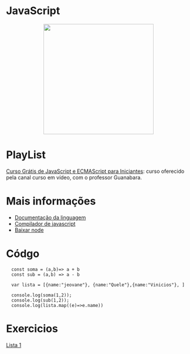 # JavaScript
<div width=900 align="center">
  <img margin="auto" height="300px" src="https://www.portalgsti.com.br/media/uploads/marcomascarenhas/javascript.png"/>
</div>

# PlayList

<a href="https://www.youtube.com/playlist?list=PLHz_AreHm4dlsK3Nr9GVvXCbpQyHQl1o1">Curso Grátis de JavaScript e ECMAScript para Iniciantes</a>: curso oferecido pela canal
curso em vídeo, com o professor Guanabara.

# Mais informações
- <a href="https://devdocs.io/javascript/"> Documentação da linguagem</a>
- <a href="https://www.programiz.com/javascript/online-compiler/"> Compilador de javascript</a>
- <a href="https://nodejs.org/en/download/">Baixar node</a>

# Códgo

      const soma = (a,b)=> a + b
      const sub = (a,b) => a - b

      var lista = [{name:"jeovane"}, {name:"Quele"},{name:"Vinicios"}, ]

      console.log(soma(1,2));
      console.log(sub(1,2));
      console.log(lista.map((e)=>e.name))
      

# Exercicios

<a href="https://github.com/ufrb-engenhe-jr/dicas_da_engenhe_jr/blob/main/Lista%201.pdf">Lista 1 </a>
